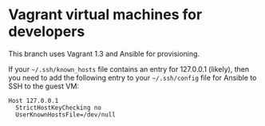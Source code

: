 # Vagrant virtual machines for developers

This branch uses Vagrant 1.3 and Ansible for provisioning.

If your `~/.ssh/known_hosts` file contains an entry for 127.0.0.1
(likely), then you need to add the following entry to your
`~/.ssh/config` file for Ansible to SSH to the guest VM:

    Host 127.0.0.1
      StrictHostKeyChecking no
      UserKnownHostsFile=/dev/null

